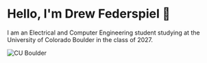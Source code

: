 # Hello, I'm Drew Federspiel 👋
 I am an Electrical and Computer Engineering student studying at the University of Colorado Boulder in the class of 2027. 
 
 ![CU Boulder](https://cubuffs.com/images/2004/3/15/NRJOTKEWMFPEKJK.20040315193610.jpg)




<!--
**drewJfed/drewJfed** is a ✨ _special_ ✨ repository because its `README.md` (this file) appears on your GitHub profile.

Here are some ideas to get you started:

- 🔭 I’m currently working on ...
- 🌱 I’m currently learning ...
- 👯 I’m looking to collaborate on ...
- 🤔 I’m looking for help with ...
- 💬 Ask me about ...
- 📫 How to reach me: ...
- 😄 Pronouns: ...
- ⚡ Fun fact: ...
-->
